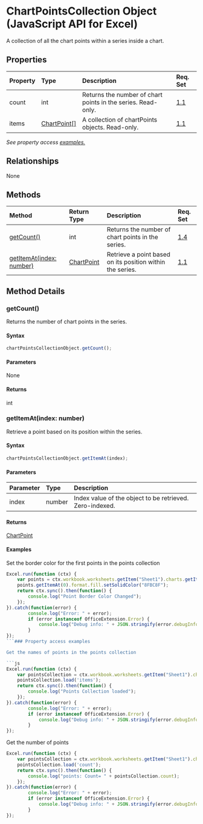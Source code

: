 # ChartPointsCollection Object (JavaScript API for Excel)

A collection of all the chart points within a series inside a chart.

## Properties

| Property	   | Type	|Description| Req. Set|
|:---------------|:--------|:----------|:----|
|count|int|Returns the number of chart points in the series. Read-only.|[1.1](../requirement-sets/excel-api-requirement-sets.md)|
|items|[ChartPoint[]](chartpoint.md)|A collection of chartPoints objects. Read-only.|[1.1](../requirement-sets/excel-api-requirement-sets.md)|

_See property access [examples.](#property-access-examples)_

## Relationships
None


## Methods

| Method		   | Return Type	|Description| Req. Set|
|:---------------|:--------|:----------|:----|
|[getCount()](#getcount)|int|Returns the number of chart points in the series.|[1.4](../requirement-sets/excel-api-requirement-sets.md)|
|[getItemAt(index: number)](#getitematindex-number)|[ChartPoint](chartpoint.md)|Retrieve a point based on its position within the series.|[1.1](../requirement-sets/excel-api-requirement-sets.md)|

## Method Details


### getCount()
Returns the number of chart points in the series.

#### Syntax
```js
chartPointsCollectionObject.getCount();
```

#### Parameters
None

#### Returns
int

### getItemAt(index: number)
Retrieve a point based on its position within the series.

#### Syntax
```js
chartPointsCollectionObject.getItemAt(index);
```

#### Parameters
| Parameter	   | Type	|Description|
|:---------------|:--------|:----------|
|index|number|Index value of the object to be retrieved. Zero-indexed.|

#### Returns
[ChartPoint](chartpoint.md)

#### Examples
Set the border color for the first points in the points collection

```js
Excel.run(function (ctx) { 
	var points = ctx.workbook.worksheets.getItem("Sheet1").charts.getItem("Chart1").series.getItemAt(0).points;
	points.getItemAt(0).format.fill.setSolidColor("8FBC8F");
	return ctx.sync().then(function() {
		console.log("Point Border Color Changed");
	});
}).catch(function(error) {
		console.log("Error: " + error);
		if (error instanceof OfficeExtension.Error) {
			console.log("Debug info: " + JSON.stringify(error.debugInfo));
		}
});
```### Property access examples

Get the names of points in the points collection

```js
Excel.run(function (ctx) { 
	var pointsCollection = ctx.workbook.worksheets.getItem("Sheet1").charts.getItem("Chart1").series.getItemAt(0).points;
	pointsCollection.load('items');
	return ctx.sync().then(function() {
		console.log("Points Collection loaded");
	});
}).catch(function(error) {
		console.log("Error: " + error);
		if (error instanceof OfficeExtension.Error) {
			console.log("Debug info: " + JSON.stringify(error.debugInfo));
		}
});
```

Get the number of points

```js
Excel.run(function (ctx) { 
	var pointsCollection = ctx.workbook.worksheets.getItem("Sheet1").charts.getItem("Chart1").series.getItemAt(0).points;
	pointsCollection.load('count');
	return ctx.sync().then(function() {
		console.log("points: Count= " + pointsCollection.count);
	});
}).catch(function(error) {
		console.log("Error: " + error);
		if (error instanceof OfficeExtension.Error) {
			console.log("Debug info: " + JSON.stringify(error.debugInfo));
		}
});
```
